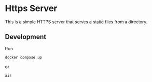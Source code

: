 # Https Server

This is a simple HTTPS server that serves a static files from a directory. 

## Development

Run 

```bash
docker compose up
```
or

```bash
air
```

